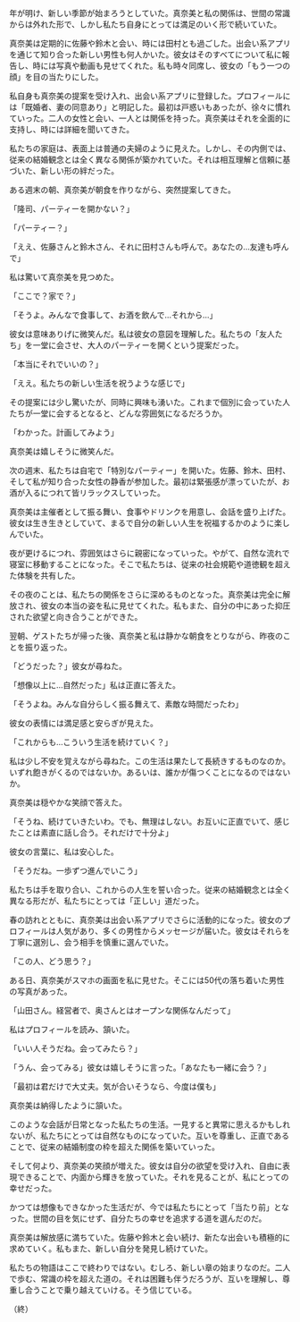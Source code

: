 年が明け、新しい季節が始まろうとしていた。真奈美と私の関係は、世間の常識からは外れた形で、しかし私たち自身にとっては満足のいく形で続いていた。

真奈美は定期的に佐藤や鈴木と会い、時には田村とも過ごした。出会い系アプリを通じて知り合った新しい男性も何人かいた。彼女はそのすべてについて私に報告し、時には写真や動画も見せてくれた。私も時々同席し、彼女の「もう一つの顔」を目の当たりにした。

私自身も真奈美の提案を受け入れ、出会い系アプリに登録した。プロフィールには「既婚者、妻の同意あり」と明記した。最初は戸惑いもあったが、徐々に慣れていった。二人の女性と会い、一人とは関係を持った。真奈美はそれを全面的に支持し、時には詳細を聞いてきた。

私たちの家庭は、表面上は普通の夫婦のように見えた。しかし、その内側では、従来の結婚観念とは全く異なる関係が築かれていた。それは相互理解と信頼に基づいた、新しい形の絆だった。

ある週末の朝、真奈美が朝食を作りながら、突然提案してきた。

「隆司、パーティーを開かない？」

「パーティー？」

「ええ、佐藤さんと鈴木さん、それに田村さんも呼んで。あなたの…友達も呼んで」

私は驚いて真奈美を見つめた。

「ここで？家で？」

「そうよ。みんなで食事して、お酒を飲んで…それから…」

彼女は意味ありげに微笑んだ。私は彼女の意図を理解した。私たちの「友人たち」を一堂に会させ、大人のパーティーを開くという提案だった。

「本当にそれでいいの？」

「ええ。私たちの新しい生活を祝うような感じで」

その提案には少し驚いたが、同時に興味も湧いた。これまで個別に会っていた人たちが一堂に会するとなると、どんな雰囲気になるだろうか。

「わかった。計画してみよう」

真奈美は嬉しそうに微笑んだ。

次の週末、私たちは自宅で「特別なパーティー」を開いた。佐藤、鈴木、田村、そして私が知り合った女性の静香が参加した。最初は緊張感が漂っていたが、お酒が入るにつれて皆リラックスしていった。

真奈美は主催者として振る舞い、食事やドリンクを用意し、会話を盛り上げた。彼女は生き生きとしていて、まるで自分の新しい人生を祝福するかのように楽しんでいた。

夜が更けるにつれ、雰囲気はさらに親密になっていった。やがて、自然な流れで寝室に移動することになった。そこで私たちは、従来の社会規範や道徳観を超えた体験を共有した。

その夜のことは、私たちの関係をさらに深めるものとなった。真奈美は完全に解放され、彼女の本当の姿を私に見せてくれた。私もまた、自分の中にあった抑圧された欲望と向き合うことができた。

翌朝、ゲストたちが帰った後、真奈美と私は静かな朝食をとりながら、昨夜のことを振り返った。

「どうだった？」彼女が尋ねた。

「想像以上に…自然だった」私は正直に答えた。

「そうよね。みんな自分らしく振る舞えて、素敵な時間だったわ」

彼女の表情には満足感と安らぎが見えた。

「これからも…こういう生活を続けていく？」

私は少し不安を覚えながら尋ねた。この生活は果たして長続きするものなのか。いずれ飽きがくるのではないか。あるいは、誰かが傷つくことになるのではないか。

真奈美は穏やかな笑顔で答えた。

「そうね、続けていきたいわ。でも、無理はしない。お互いに正直でいて、感じたことは素直に話し合う。それだけで十分よ」

彼女の言葉に、私は安心した。

「そうだね。一歩ずつ進んでいこう」

私たちは手を取り合い、これからの人生を誓い合った。従来の結婚観念とは全く異なる形だが、私たちにとっては「正しい」道だった。

春の訪れとともに、真奈美は出会い系アプリでさらに活動的になった。彼女のプロフィールは人気があり、多くの男性からメッセージが届いた。彼女はそれらを丁寧に選別し、会う相手を慎重に選んでいた。

「この人、どう思う？」

ある日、真奈美がスマホの画面を私に見せた。そこには50代の落ち着いた男性の写真があった。

「山田さん。経営者で、奥さんとはオープンな関係なんだって」

私はプロフィールを読み、頷いた。

「いい人そうだね。会ってみたら？」

「うん、会ってみる」彼女は嬉しそうに言った。「あなたも一緒に会う？」

「最初は君だけで大丈夫。気が合いそうなら、今度は僕も」

真奈美は納得したように頷いた。

このような会話が日常となった私たちの生活。一見すると異常に思えるかもしれないが、私たちにとっては自然なものになっていた。互いを尊重し、正直であることで、従来の結婚制度の枠を超えた関係を築いていった。

そして何より、真奈美の笑顔が増えた。彼女は自分の欲望を受け入れ、自由に表現できることで、内面から輝きを放っていた。それを見ることが、私にとっての幸せだった。

かつては想像もできなかった生活だが、今では私たちにとって「当たり前」となった。世間の目を気にせず、自分たちの幸せを追求する道を選んだのだ。

真奈美は解放感に満ちていた。佐藤や鈴木と会い続け、新たな出会いも積極的に求めていく。私もまた、新しい自分を発見し続けていた。

私たちの物語はここで終わりではない。むしろ、新しい章の始まりなのだ。二人で歩む、常識の枠を超えた道の。それは困難も伴うだろうが、互いを理解し、尊重し合うことで乗り越えていける。そう信じている。

（終）